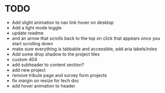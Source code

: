 # TODO

- Add slight animation to nav link hover on desktop
- Add a light mode toggle
- update readme
- and an arrow that scrolls back to the top on click that appears once you start scrolling down
- make sure everything is tabbable and accessible, add aria labels/roles
- Add some drop shadow to the project tiles
- custom 404
- add subheader to content section?
- add new project
- remove tribute page and survey form projects
- fix margin on resize for tech doc
- add hover animation to header